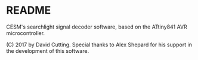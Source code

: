 # README #

CESM's searchlight signal decoder software, based on the ATtiny841 AVR microcontroller.

(C) 2017 by David Cutting. Special thanks to Alex Shepard for his support in the development of this software.